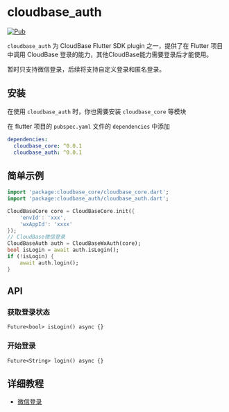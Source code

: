 # cloudbase_auth

[![Pub](https://img.shields.io/pub/v/cloudbase_auth)]()

`cloudbase_auth` 为 CloudBase Flutter SDK plugin 之一，提供了在 Flutter 项目中调用 CloudBase 登录的能力，其他CloudBase能力需要登录后才能使用。

暂时只支持微信登录，后续将支持自定义登录和匿名登录。

## 安装

在使用 `cloudbase_auth` 时，你也需要安装 `cloudbase_core` 等模块

在 flutter 项目的 `pubspec.yaml` 文件的 `dependencies` 中添加

```yaml
dependencies:
  cloudbase_core: ^0.0.1
  cloudbase_auth: ^0.0.1
```

## 简单示例

```dart
import 'package:cloudbase_core/cloudbase_core.dart';
import 'package:cloudbase_auth/cloudbase_auth.dart';

CloudBaseCore core = CloudBaseCore.init({
    'envId': 'xxx',
    'wxAppId': 'xxxx'
});
// CloudBase微信登录
CloudBaseAuth auth = CloudBaseWxAuth(core);
bool isLogin = await auth.isLogin();
if (!isLogin) {
    await auth.login();
}

```

## API

### 获取登录状态

`Future<bool> isLogin() async {}`

### 开始登录

`Future<String> login() async {}`

## 详细教程

* [微信登录](./doc/wxauth.md)
